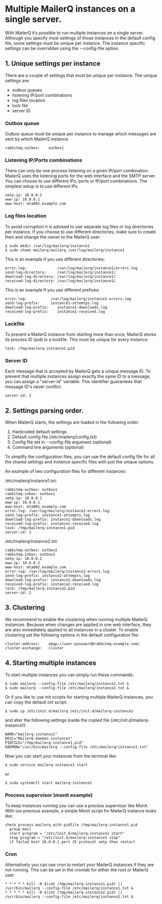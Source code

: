 # Multiple MailerQ instances on a single server.
With MailerQ it’s possible to run multiple instances on a single server. Although you specify most settings of those instances in the default config file, some settings must be unique per instance. The instance specific settings can be overridden using the --config-file option.
 
## 1. Unique settings per instance
There are a couple of settings that must be unique per instance. The unique settings are:   
- outbox queues
- listening IP/port combinations 
- log files location
- lock file
- server ID
 
### Outbox queue
Outbox queue must be unique per instance to manage which messages are sent by which MailerQ instance. 
 
```
rabbitmq-outbox:	outbox1
```
 
### Listening IP/Ports combinations
There can only be one process listening on a given IP/port combination. MailerQ uses the listening ports for the web interface and the SMTP server. You can choose to use different IPs, ports or IP/port combinations. The simplest setup is to use different IPs.
 
```
smtp-ip: 10.0.0.1
www-ip: 10.0.0.1
www-host: mta001.example.com
```
 
### Log files location
To avoid corruption it is advised to use separate log files or log directories per instance. If you choose to use different directories, make sure to create then and change the owner to the MailerQ user:
 
```
$ sudo mkdir /var/log/mailerq/instance1
$ sudo chown mailerq:mailerq /var/log/mailerq/instance1
```
 
This is an example if you use different directories:
 
```
error-log:              /var/log/mailerq/instance1/errors.log
send-log-directory:     /var/log/mailerq/instance1/
download-log-directory: /var/log/mailerq/instance1/
received-log-directory: /var/log/mailerq/instance1/
```
 
This is an example if you use different prefixes:
 
```
error-log:           /var/log/mailerq/instance1-errors.log
send-log-prefix:     instance1-attemtps.log
download-log-prefix:	instance1-downloads.log
received-log-prefix:	instance1-received.log
```
 
### Lockfile
To prevent a MailerQ instance from starting more than once, MailerQ stores its process ID (pid) in a lockfile. This must be unique for every instance:
 
```
lock: /tmp/mailerq-instance1.pid
```
 
### Server ID
Each message that is accepted by MailerQ gets a unique message ID. To prevent that multiple instances assign exactly the same ID to a message, you can assign a "server-id" variable. This identifier guarantees that message ID's never conflict.
 
```
server-id: 1
```
 
## 2. Settings parsing order.
When MailerQ starts, the settings are loaded in the following order:
 
1. Hardcoded default settings
2. Default config file (/etc/mailerq/config.txt)
3. Config file set in --config-file argument (optional)
4. Command line arguments (optional)

To simplify the configuration files, you can use the default config file for all the shared settings and instance specific files with just the unique options.
 
An example of two configuration files for different instances:
 
/etc/mailerq/instance1.txt:
```
rabbitmq-outbox: outbox1
rabbitmq-inbox: outbox1
smtp-ip: 10.0.0.1
www-ip: 10.0.0.1
www-host: mta001.example.com
error-log: /var/log/mailerq/instance1-errors.log
send-log-prefix: instance1-attempts.log
download-log-prefix: instance1-downloads.log
received-log-prefix: instance1-received.log
lock: /tmp/mailerq-instance1.pid
server-id: 1
```
 
/etc/mailerq/instance2.txt:
```
rabbitmq-outbox: outbox2
rabbitmq-inbox: outbox2
smtp-ip: 10.0.0.2
www-ip: 10.0.0.2
www-host: mta002.example.com
error-log: /var/log/mailerq/instance2-errors.log
send-log-prefix: instance2-attempts.log
download-log-prefix: instance2-downloads.log
received-log-prefix: instance2-received.log
lock: /tmp/mailerq-instance2.pid
server-id: 2
```
 
## 3. Clustering
We recommend to enable the clustering when running multiple MailerQ instances. Because when changes are applied in one web interface, they are also immediately applied to all instances in a cluster. To enable clustering set the following options in the default configuration file:
 
```
cluster-address:	amqp://user:password@rabbitmq.example.com/
cluster-exchange:	cluster
```
 
## 4. Starting multiple instances
To start multiple instances you can simply run these commands: 
```
$ sudo mailerq --config-file /etc/mailerq/instance1.txt &
$ sudo mailerq --config-file /etc/mailerq/instance2.txt &
```
 
Or if you like to use init scripts for starting multiple MailerQ instances, you can copy the default init script:
 
```
$ sudo cp /etc/init.d/mailerq /etc/init.d/mailerq-instance1
```
 
and alter the following settings inside the copied file (/etc/init.d/mailerq-instance1):
 
```
NAME="mailerq-instance1"
DESC="MailerQ daemon instance1"
PIDFILE="/tmp/mailerq-instance1.pid"
DAEMON="/usr/bin/mailerq --config-file /etc/mailerq/instance1.txt"
```
 
Now you can start your instances from the terminal like:
 
```
$ sudo service mailerq-instance1 start
```
or
```
$ sudo systemctl start mailerq-instance1
```
 
### Process supervisor (monit example)
To keep instances running you can use a process supervisor like Monit. 
With our previous example, a simple Monit script for MailerQ instance looks like:
 
```
check process mailerq with pidfile /tmp/mailerq-instance1.pid
  group mail
  start program = "/etc/init.d/mailerq-instance1 start"
  stop program = "/etc/init.d/mailerq-instance1 stop"
  if failed host 10.0.0.1 port 25 protocol smtp then restart
```
 
### Cron
Alternatively you can use cron to restart your MailerQ instances if they are not running. This can be set in the crontab for either the root or MailerQ user.
 
```
* * * * * kill -0 $(cat /tmp/mailerq-instance1.pid) || /usr/bin/mailerq --config-file /etc/mailerq/instance1.txt &
* * * * * kill -0 $(cat /tmp/mailerq-instance2.pid) || /usr/bin/mailerq --config-file /etc/mailerq/instance2.txt &
```
